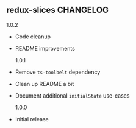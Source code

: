 ## redux-slices CHANGELOG

1.0.2

- Code cleanup
- README improvements

  1.0.1

- Remove `ts-toolbelt` dependency
- Clean up README a bit
- Document additional `initialState` use-cases

  1.0.0

- Initial release
